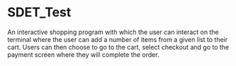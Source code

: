 # SDET_Test
 An interactive shopping program with which the user can interact on the terminal where the user can add a number of items from a given list to their cart. 
 Users can then choose to go to the cart, select checkout and go to the payment screen where they will complete the order.
